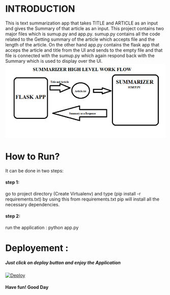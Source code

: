 <h1>INTRODUCTION</h1>
This is text summarization app that takes TITLE and ARTICLE as an input and gives the Summary of that article as an input. This project contains two major files which is sumup.py and app.py. sumup.py contains all the code related to the Getting summary of the article which accepts file and the length of the article. On the other hand app.py contains the flask app that acceps the article and title from the UI and sends to the empty file and that file is connected with the sumup.py which again respond back with the Summary which is used to display over the UI.
<img src="./WorkFlow.png" /> 

<h1>How to Run?</h1>
It can be done in two steps:
<h4>step 1:</h4> go to project directory (Create Virtualenv) and type (pip install -r requirements.txt) by using this from requirements.txt pip will install all the necessary dependencies.
<h4>step 2:</h4> run the application : python app.py

<h1>Deployement :</h1>
<h5>Just click on deploy button and enjoy the Application</h5>
<a href="https://heroku.com/deploy?template=https://github.com/cgqspider/EmployeeSalaryDeploy.git">
  <img src="https://www.herokucdn.com/deploy/button.svg" alt="Deploy">
</a>
<h4>Have fun! Good Day</h4> 